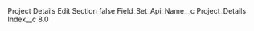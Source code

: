 <?xml version="1.0" encoding="UTF-8"?>
<CustomMetadata xmlns="http://soap.sforce.com/2006/04/metadata" xmlns:xsi="http://www.w3.org/2001/XMLSchema-instance" xmlns:xsd="http://www.w3.org/2001/XMLSchema">
    <label>Project Details Edit Section</label>
    <protected>false</protected>
    <values>
        <field>Field_Set_Api_Name__c</field>
        <value xsi:type="xsd:string">Project_Details</value>
    </values>
    <values>
        <field>Index__c</field>
        <value xsi:type="xsd:double">8.0</value>
    </values>
</CustomMetadata>
